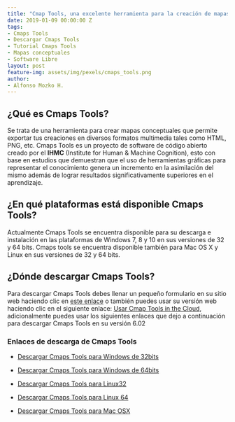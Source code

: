 ```yaml
---
title: "Cmap Tools, una excelente herramienta para la creación de mapas conceptuales"
date: 2019-01-09 00:00:00 Z
tags:
- Cmaps Tools
- Descargar Cmaps Tools 
- Tutorial Cmaps Tools
- Mapas conceptuales
- Software Libre 
layout: post
feature-img: assets/img/pexels/cmaps_tools.png
author:
- Alfonso Mozko H.
---
```


## ¿Qué es Cmaps Tools?
Se trata de una herramienta para crear mapas conceptuales que permite exportar tus creaciones en diversos formatos multimedia tales como HTML, PNG, etc.
Cmaps Tools es un proyecto de software de código abierto creado por el **IHMC** (Institute for Human & Machine Cognition), esto con base en estudios que demuestran que el uso de herramientas gráficas para representar el conocimiento genera un incremento en la asimilación del mismo además de lograr resultados significativamente superiores en el aprendizaje.

## ¿En qué plataformas está disponible Cmaps Tools?

Actualmente Cmaps Tools se encuentra disponible para su descarga e instalación en las plataformas de Windows 7, 8 y 10 en sus versiones de 32 y 64 bits. Cmaps tools se encuentra disponible también para Mac OS X y Linux en sus versiones de 32 y 64 bits.

## ¿Dónde descargar Cmaps Tools?

Para descargar Cmaps Tools debes llenar un pequeño formulario en su sitio web haciendo clic en [este enlace]( https://cmap.ihmc.us/cmaptools/cmaptools-download/) o también puedes usar su versión web haciendo clic en el siguiente enlace: [Usar Cmap Tools in the Cloud]( https://cmap.ihmc.us/cmap-cloud/), adicionalmente puedes usar los siguientes enlaces que dejo a continuación para descargar Cmaps Tools en su versión 6.02

### Enlaces de descarga de Cmaps Tools

+ [Descargar Cmaps Tools para Windows de 32bits](http://cmapdownload.ihmc.us/installs/CmapTools/Win/Win32CmapTools_v6.02_08-11-16.exe)

+ [Descargar Cmaps Tools para Windows de 64bits](http://cmapdownload.ihmc.us/installs/CmapTools/Win/Win64CmapTools_v6.02_08-11-16.exe)

+ [Descargar Cmaps Tools para Linux32](http://cmapdownload.ihmc.us/installs/CmapTools/Linux/Linux32CmapTools_v6.02_08-11-16.bin)

+ [Descargar Cmaps Tools para Linux 64](http://cmapdownload.ihmc.us/installs/CmapTools/Linux/Linux64CmapTools_v6.02_08-11-16.bin)

+ [Descargar Cmaps Tools para Mac OSX](http://cmapdownload.ihmc.us/installs/CmapTools/Mac/MacOSX10.7/MacOSXForJava1.6CmapTools_v6.00.4_02-12-15.zip)
